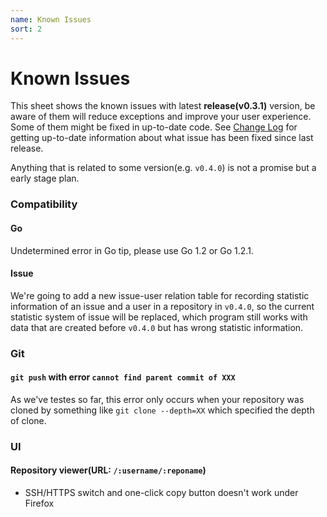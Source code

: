 ```yaml
---
name: Known Issues
sort: 2
---
```


# Known Issues

This sheet shows the known issues with latest **release(v0.3.1)** version, be aware of them will reduce exceptions and improve your user experience. Some of them might be fixed in up-to-date code. See [Change Log](change_log.md) for getting up-to-date information about what issue has been fixed since last release.

Anything that is related to some version(e.g. `v0.4.0`) is not a promise but a early stage plan.

### Compatibility

#### Go

Undetermined error in Go tip, please use Go 1.2 or Go 1.2.1.

#### Issue

We're going to add a new issue-user relation table for recording statistic information of an issue and a user in a repository in `v0.4.0`, so the current statistic system of issue will be replaced, which program still works with data that are created before `v0.4.0` but has wrong statistic information.

### Git

#### `git push` with error `cannot find parent commit of XXX`

As we've testes so far, this error only occurs when your repository was cloned by something like `git clone --depth=XX` which specified the depth of clone.

### UI

#### Repository viewer(URL: `/:username/:reponame`)

- SSH/HTTPS switch and one-click copy button doesn't work under Firefox
